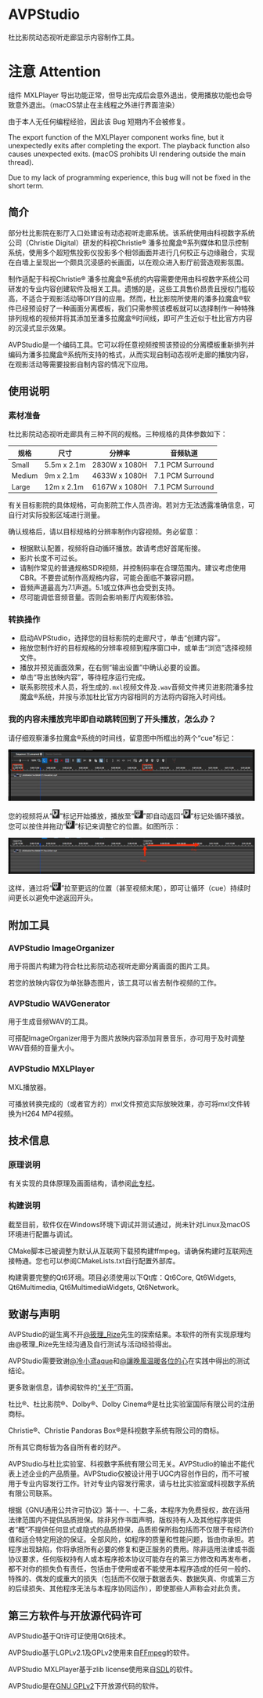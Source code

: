# AVPStudio
杜比影院动态视听走廊显示内容制作工具。

# 注意 Attention
组件 MXLPlayer 导出功能正常，但导出完成后会意外退出，使用播放功能也会导致意外退出。（macOS禁止在主线程之外进行界面渲染）

由于本人无任何编程经验，因此该 Bug 短期内不会被修复。

The export function of the MXLPlayer component works fine, but it unexpectedly exits after completing the export. The playback function also causes unexpected exits. (macOS prohibits UI rendering outside the main thread). 

Due to my lack of programming experience, this bug will not be fixed in the short term.


## 简介
部分杜比影院在影厅入口处建设有动态视听走廊系统。该系统使用由科视数字系统公司（Christie Digital）研发的科视Christie® 潘多拉魔盒®系列媒体和显示控制系统，使用多个超短焦投影仪投影多个相邻画面并进行几何校正与边缘融合，实现在白墙上呈现出一个颇具沉浸感的长画面，以在观众进入影厅前营造观影氛围。

制作适配于科视Christie® 潘多拉魔盒®系统的内容需要使用由科视数字系统公司研发的专业内容创建软件及相关工具。遗憾的是，这些工具售价昂贵且授权门槛较高，不适合于观影活动等DIY目的应用。然而，杜比影院所使用的潘多拉魔盒®软件已经预设好了一种画面分离模板，我们只需参照该模板就可以选择制作一种特殊排列规格的视频并将其添加至潘多拉魔盒®时间线，即可产生近似于杜比官方内容的沉浸式显示效果。

AVPStudio是一个编码工具。它可以将任意视频按照该预设的分离模板重新排列并编码为潘多拉魔盒®系统所支持的格式，从而实现自制动态视听走廊的播放内容，在观影活动等需要投影自制内容的情况下应用。

## 使用说明

### 素材准备
杜比影院动态视听走廊具有三种不同的规格。三种规格的具体参数如下：

| 规格   | 尺寸        | 分辨率        | 音频轨道         |
| ------ | ----------- | ------------- | ---------------- |
| Small  | 5.5m x 2.1m | 2830W x 1080H | 7.1 PCM Surround |
| Medium | 9m x 2.1m   | 4633W x 1080H | 7.1 PCM Surround |
| Large  | 12m x 2.1m  | 6167W x 1080H | 7.1 PCM Surround |

有关目标影院的具体规格，可向影院工作人员咨询。若对方无法透露准确信息，可自行对实际投影区域进行测量。

确认规格后，请以目标规格的分辨率制作内容视频。务必留意：

- 根据默认配置，视频将自动循环播放。故请考虑好首尾衔接。
- 影片长度不可过长。
- 请制作常见的普通规格SDR视频，并控制码率在合理范围内。建议考虑使用CBR。不要尝试制作高规格内容，可能会面临不兼容问题。
- 音频声道最高为7.1声道。5.1或立体声也会受到支持。
- 尽可能调低音频音量。否则会影响影厅内观影体验。

### 转换操作
- 启动AVPStudio，选择您的目标影院的走廊尺寸，单击“创建内容”。
- 拖放您制作好的目标规格的分辨率视频到程序窗口中，或单击“浏览”选择视频文件。
- 播放并预览画面效果，在右侧“输出设置”中确认必要的设置。
- 单击“导出放映内容”，等待程序运行完成。
- 联系影院技术人员，将生成的```.mxl```视频文件及```.wav```音频文件拷贝进影院潘多拉魔盒®系统，并按与添加杜比官方内容相同的方法将内容拖入时间线。

### 我的内容未播放完毕即自动跳转回到了开头播放，怎么办？
请仔细观察潘多拉魔盒®系统的时间线，留意图中所框出的两个“cue”标记：

![](images/pandorasbox_timeline_mark_hint.jpg)

您的视频将从“![](images/pandorasbox_start_mark.png)”标记开始播放，播放至“![](images/pandorasbox_cue_mark.png)”即自动返回“![](images/pandorasbox_start_mark.png)”标记处循环播放。您可以按住并拖动“![](images/pandorasbox_cue_mark.png)”标记来调整它的位置。如图所示：

![](images/pandorasbox_drag_cue.jpg)

这样，通过将“![](images/pandorasbox_cue_mark.png)”拉至更远的位置（甚至视频末尾），即可让循环（cue）持续时间更长以避免中途返回开头。

## 附加工具

### AVPStudio ImageOrganizer
用于将图片构建为符合杜比影院动态视听走廊分离画面的图片工具。

若您的放映内容仅为单张静态图片，该工具可以省去制作视频的工作。

### AVPStudio WAVGenerator
用于生成音频WAV的工具。

可搭配ImageOrganizer用于为图片放映内容添加背景音乐，亦可用于及时调整WAV音频的音量大小。

### AVPStudio MXLPlayer
MXL播放器。

可播放转换完成的（或者官方的）mxl文件预览实际放映效果，亦可将mxl文件转换为H264 MP4视频。

## 技术信息

### 原理说明
有关实现的具体原理及画面结构，请参阅[此专栏](https://www.bilibili.com/read/cv27334455/)。

### 构建说明
截至目前，软件仅在Windows环境下调试并测试通过，尚未针对Linux及macOS环境进行配置与调试。

CMake脚本已被调整为默认从互联网下载预构建ffmpeg。请确保构建时互联网连接畅通。您也可以参阅CMakeLists.txt自行配置外部库。

构建需要完整的Qt6环境。项目必须使用以下Qt库：Qt6Core, Qt6Widgets, Qt6Multimedia, Qt6MultimediaWidgets, Qt6Network。

## 致谢与声明

AVPStudio的诞生离不开[@筱理_Rize](https://space.bilibili.com/3848521/)先生的探索结果。本软件的所有实现原理均由@筱理_Rize先生经沟通及自行测试与活动经验得出。

AVPStudio需要致谢[@冷小鸢aque](https://space.bilibili.com/27063907/)和[@讓晚風温暖各位的心](https://space.bilibili.com/122957742/)在实践中得出的测试结论。

更多致谢信息，请参阅软件的[“关于”](res/texts/aboutinfo_zh_CN.md)页面。

杜比®、杜比影院®、Dolby®、Dolby Cinema®是杜比实验室国际有限公司的注册商标。

Christie®、Christie Pandoras Box®是科视数字系统有限公司的商标。

所有其它商标皆为各自所有者的财产。

AVPStudio与杜比实验室、科视数字系统有限公司无关。AVPStudio的输出不能代表上述企业的产品质量。AVPStudio仅被设计用于UGC内容创作目的，而不可被用于专业内容发行工作。针对专业内容发行需求，请与杜比实验室或科视数字系统有限公司联系。

根据《GNU通用公共许可协议》第十一、十二条，本程序为免费授权，故在适用法律范围内不提供品质担保。除非另作书面声明，版权持有人及其他程序提供者“概”不提供任何显式或隐式的品质担保，品质担保所指包括而不仅限于有经济价值和适合特定用途的保证。全部风险，如程序的质量和性能问题，皆由你承担。若程序出现缺陷，你将承担所有必要的修复和更正服务的费用。除非适用法律或书面协议要求，任何版权持有人或本程序按本协议可能存在的第三方修改和再发布者，都不对你的损失负有责任，包括由于使用或者不能使用本程序造成的任何一般的、特殊的、偶发的或重大的损失（包括而不仅限于数据丢失、数据失真、你或第三方的后续损失、其他程序无法与本程序协同运作），即使那些人声称会对此负责。

## 第三方软件与开放源代码许可

AVPStudio基于Qt许可证使用Qt6技术。

AVPStudio基于LGPLv2.1及GPLv2使用来自[FFmpeg](https://ffmpeg.org/)的软件。

AVPStudio MXLPlayer基于zlib license使用来自[SDL](https://www.libsdl.org/)的软件。

AVPStudio是在[GNU GPLv2](https://www.gnu.org/licenses/old-licenses/gpl-2.0.html#SEC1)下开放源代码的软件。
